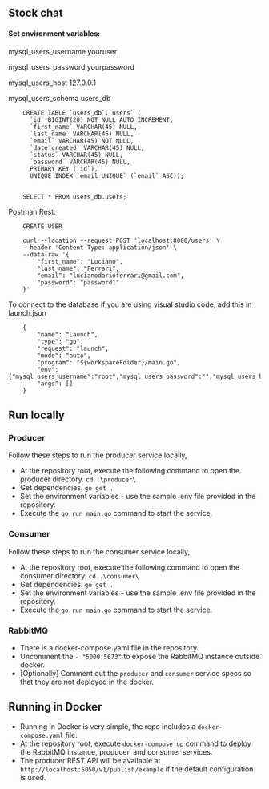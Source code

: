 
## Stock chat

#### Set environment variables:

mysql_users_username youruser

mysql_users_password yourpassword

mysql_users_host 127.0.0.1

mysql_users_schema users_db

		CREATE TABLE `users_db`.`users` (
		  `id` BIGINT(20) NOT NULL AUTO_INCREMENT,
		  `first_name` VARCHAR(45) NULL,
		  `last_name` VARCHAR(45) NULL,
		  `email` VARCHAR(45) NOT NULL,
		  `date_created` VARCHAR(45) NULL,
		  `status` VARCHAR(45) NULL,
		  `password` VARCHAR(45) NULL,
		  PRIMARY KEY (`id`),
		  UNIQUE INDEX `email_UNIQUE` (`email` ASC));


		SELECT * FROM users_db.users;

Postman Rest:

		CREATE USER

		curl --location --request POST 'localhost:8080/users' \
		--header 'Content-Type: application/json' \
		--data-raw '{
			"first_name": "Luciano",
			"last_name": "Ferrari",
			"email": "lucianodarioferrari@gmail.com",
			"password": "password1"
		}'

To connect to the database if you are using visual studio code, add this in launch.json 

		{
		    "name": "Launch",
		    "type": "go",
		    "request": "launch",
		    "mode": "auto",
		    "program": "${workspaceFolder}/main.go",
		    "env": {"mysql_users_username":"root","mysql_users_password":"","mysql_users_host":"127.0.0.1:3306","mysql_users_schema":"users_db"},
		    "args": []
		}


## Run locally
### Producer
Follow these steps to run the producer service locally,
- At the repository root, execute the following command to open the producer directory.
  `cd .\producer\`
- Get dependencies.
  `go get .`
- Set the environment variables - use the sample .env file provided in the repository.
- Execute the `go run main.go` command to start the service.
### Consumer
Follow these steps to run the consumer service locally,
- At the repository root, execute the following command to open the consumer directory.
  `cd .\consumer\`
- Get dependencies.
  `go get .`
- Set the environment variables - use the sample .env file provided in the repository.
- Execute the `go run main.go` command to start the service.
### RabbitMQ
- There is a docker-compose.yaml file in the repository.
- Uncomment the `- "5000:5673"` to expose the RabbitMQ instance outside docker.
- [Optionally] Comment out the `producer` and `consumer` service specs so that they are not deployed in the docker.

## Running in Docker
- Running in Docker is very simple, the repo includes a `docker-compose.yaml` file.
- At the repository root, execute `docker-compose up` command to deploy the RabbitMQ instance, producer, and consumer services.
- The producer REST API will be available at `http://localhost:5050/v1/publish/example` if the default configuration is used.